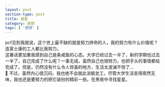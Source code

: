 ```yaml
---
layout: post
section-type: post
title: 咸鱼
category: 感想
tags: [ '感想' ]
---
```



pcf见到我就说，这个世上最不缺的就是努力拼命的人，我的努力有什么价值呢？连富士康的工人都比我努力。<br>
这番话更加重我感到自己是条咸鱼的心态。大学已经过去一半了，新的学期也过去一半了，自己完成了什么呢？一事无成。虽然自己也很努力，也把手头的事情都给完成了。但是，仍然没有什么令人惊喜的地方，生活太波澜不惊了…<br>
💊
不过，虽然内心很沉闷，我也绝不会就此消极怠工，尽管大学生活变得索然无味，我也还是要努力的把它装扮的精彩一些。在黑夜中寻找星星。

